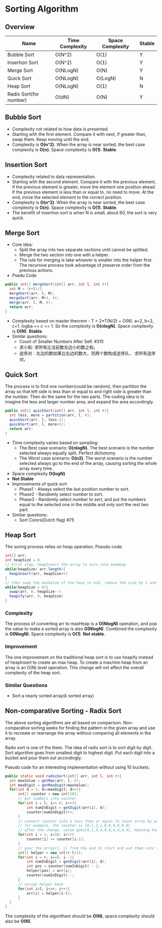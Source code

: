 # Sorting Algorithm

## Overview
| Name        | Time Complexity | Space Complexity | Stable |
|-------------|-----------------|------------------|--------|
| Bubble Sort | O(N^2) | O(1) | Y |
| Insertion Sort | O(N^2) | O(1) | Y |
| Merge Sort | O(NLogN) | O(N) | Y |
| Quick Sort | O(NLogN) | O(LogN) | N |
| Heap Sort | O(NLogN) | O(1) | N |
| Radix Sort(for number) | O(dN) | O(N) | Y |


## Bubble Sort
* Complexity not related to how data is presented.
* Starting with the first element. Compare it with next, if greater than, swap them. Keep moving until the end.
* Complexity is **O(n^2)**. When the array is near sorted, the best case complexity is **O(n)**. Space complexity is **O(1)**. **Stable**.

## Insertion Sort
* Complexity related to data representation.
* Starting with the second element. Compare it with the previous element, if the previous element is greater, move the element one position ahead. 
If the previous element is less than or equal to, no need to move. At the end, move the selected element to the correct position.
* Complexity is **O(n^2)**. When the array is near sorted, the best case complexity is **O(n)**. Space complexity is **O(1)**. **Stable**.
* The benefit of insertion sort is when N is small, about 60, the sort is very quick.

## Merge Sort
* Core idea:
  * Split the array into two separate sections until cannot be splitted.
  * Merge the two section into one with a helper. 
  * The rule for merging is take whoever is smaller into the helper first. The recursive process took advantage of preserve order from the previous actions. 
* Psedu Code
```java
public int[] mergeSort(int[] arr, int l, int r){
  int M = (r+l)/2
  mergeSort(arr, l, M);
  mergeSort(arr, M+1, r);
  merge(arr, l, M, r);
  return arr;
}
```
* Complexity based on master theorem - T = 2*T(N/2) + O(N). a=2, b=2, c=1. logba == c == 1. So the complexity is **O(nlogN)**. Space complexity is **O(N)**. **Stable**.
* Similar questions:
  * Count of Smaller Numbers After Self. #315
  * 求小和: 求所有比当前数左边小的数之和。
  * 逆序对：左边的数如果比右边的数大，则两个数构成逆序队， 求所有逆序对。

## Quick Sort
The process is to find one number(could be random), then partition the array so that left side is less than or equal to and right side is greater than the number. Then do the same for the two parts.
The coding idea is to imagine the less and larger number area, and expand the area accordingly.
```java
public int[] quickSort(int[] arr, int l, int r){
  int less, more = partition(arr, l, r);
  quickSort(arr, l, less-1);
  quickSort(arr, l, more+1);
  return arr;
}
```
* Time complexity varies based on sampling:
  * The Best case scenario: **O(nlogN)**. The best scenario is the number selected always equally split. Perfect dichotomy.
  * The Worst case scenario: **O(n2)**. The worst scenario is the number selected always go to the end of the array, causing sorting the whole array every time.
* Space complexity **O(logN)**
* **Not Stable**
* Improvements of quick sort
  * Phase1 - Always select the last position number to sort.
  * Phase2 - Randomly select number to sort.
  * Phase3 - Randomly select number to sort, and put the numbers equal to the selected one in the middle and only sort the rest two part.
* Similar questions:
  * Sort Colors(Dutch flag) #75

## Heap Sort
The soring process relies on heap operation. Pseudo code:
```java 
int[] arr;
int heapSize = 0
// First step, heapInsert the array to turn into maxHeap
while(heapSize< arr.length){
  heapInsert(arr, heapSize++)
}
// then swap the maxValue of the heap to end, reduce the size by 1 and reheapify the remaining until size reaches 0 
while(heapSize > 0){
  swap(arr, 0, heapSize--)
  heapify(arr, 0, heapSize)
}
```
### Complexity
The process of converting arr to maxHeap is a **O(NlogN)** operation, and pop the value to make a sorted array is also **O(NlogN)**. 
Combined the complexity is **O(NlogN)**. Space complexity is **O(1)**. **Not stable**.
### Improvement
The one improvement on the traditional heap sort is to use heapify instead of heapInsert to create an max heap. To create a max/min heap 
from an array is an O(N) level operation. This change will not affect the overall complexity of the heap sort.
### Similar Questions
 * Sort a nearly sorted array(k sorted array)

## Non-comparative Sorting - Radix Sort
The above sorting algorithms are all based on comparison. Non-comparative sorting seeks for finding the pattern in the given array and use it to recreate or rearrange the array without comparing all elements in the array.

Radix sort is one of the them. The idea of radix sort is to sort digit by digit. Sort algorithm goes from smallest digit to highest digit. Put each digit into a bucket and pour them out accordingly.

Pseudo code for an interesting implementation without using 10 buckets.
```Java
public static void radixSort(int[] arr, int l, int r){
  int maxValue = getMax(arr, l, r);
  int maxDigit = getMaxDigit(maxValue);
  for(int d = 1; d<=maxDigit; d++){
      int[] counter = new int[10];
      // put numbers into counter
      for(int i = l; i<= r; i++){
          int numInDigit = getDigit(arr[i], d);
          counter[numInDigit]++;
      }
      // convert counter into a less than or equal to count array by accumulative sum from the beginning
      // for example, the counter is [0,1,2,1,0,0,0,0,0,0]
      // after the change, value goes[0,1,3,4,4,4,4,4,4,4], meaning how many numbers have numbers in this digit less than or equal to the position index
      for(int i = 1; i<10; i++){
          counter[i] += counter[i-1];
      }
      // pour the array(i, j) from the end to start and put them into the helper array
      int[] helper = new int[r-l+1];
      for(int i = r; i>=l; i--){
          int numInDigit = getDigit(arr[i], d);
          int pos = counter[numInDigit] - 1;
          helper[pos] = arr[i];
          counter[numInDigit]--;
      }
      // assign helper back
      for(int i=l; i<=r; i++){
          arr[i] = helper[i-l];
      }
  }
}
```

The complexity of the algorithem should be **O(N)**, space complexity should also be **O(N)**.
